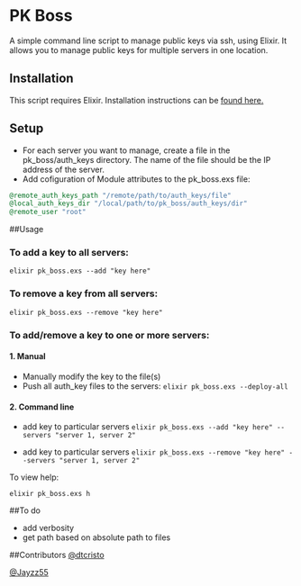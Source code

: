 # PK Boss
A simple command line script to manage public keys via ssh, using Elixir. It allows you to manage public keys for multiple servers in one location.

## Installation
This script requires Elixir. Installation instructions can be [found here.](http://elixir-lang.org/install.html)

## Setup
- For each server you want to manage, create a file in the pk_boss/auth_keys directory. The name of the file should be the IP address of the server.
- Add cofiguration of Module attributes to the pk_boss.exs file:
```elixir
@remote_auth_keys_path "/remote/path/to/auth_keys/file"
@local_auth_keys_dir "/local/path/to/pk_boss/auth_keys/dir"
@remote_user "root"
```

##Usage

### To add a key to all servers:

`elixir pk_boss.exs --add "key here"`

### To remove a key from all servers:

`elixir pk_boss.exs --remove "key here"`

### To add/remove a key to one or more servers:

#### 1. Manual
- Manually modify the key to the file(s)
- Push all auth_key files to the servers:
`elixir pk_boss.exs --deploy-all`

#### 2. Command line

- add key to particular servers
`elixir pk_boss.exs --add "key here" --servers "server 1, server 2"`

- add key to particular servers
`elixir pk_boss.exs --remove "key here" --servers "server 1, server 2"`

To view help:

`elixir pk_boss.exs h`

##To do
- add verbosity
- get path based on absolute path to files

##Contributors
[@dtcristo](https://github.com/dtcristo)

[@Jayzz55](https://github.com/Jayzz55)


